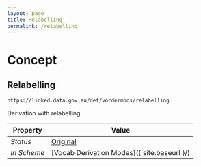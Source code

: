 ```yaml
---
layout: page
title: Relabelling
permalink: /relabelling
---
```

# Concept

## Relabelling

`https://linked.data.gov.au/def/vocdermods/relabelling`

Derivation with relabelling

**Property** | **Value**
--- | ---
_Status_ | [Original](https://linked.data.gov.au/def/reg-statuses/original)
_In Scheme_ | [Vocab Derivation Modes]({ site.baseurl }/)

